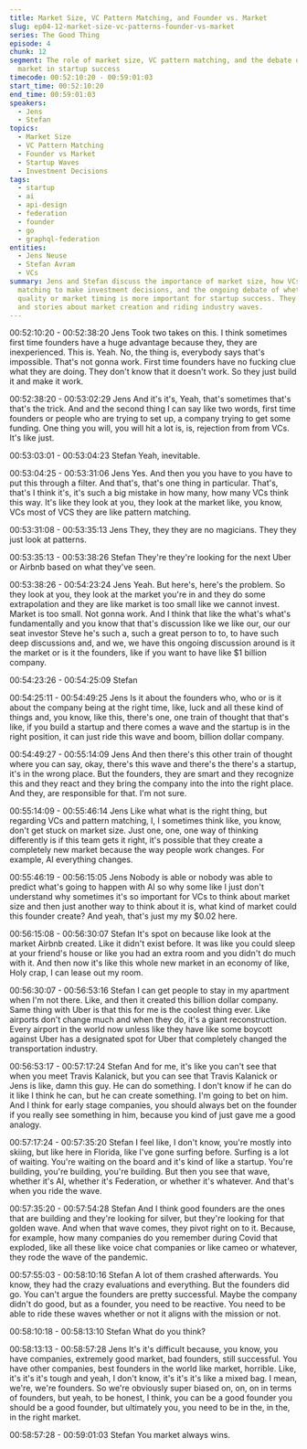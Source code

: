 ```yaml
---
title: Market Size, VC Pattern Matching, and Founder vs. Market
slug: ep04-12-market-size-vc-patterns-founder-vs-market
series: The Good Thing
episode: 4
chunk: 12
segment: The role of market size, VC pattern matching, and the debate of founder vs.
  market in startup success
timecode: 00:52:10:20 - 00:59:01:03
start_time: 00:52:10:20
end_time: 00:59:01:03
speakers:
  - Jens
  - Stefan
topics:
  - Market Size
  - VC Pattern Matching
  - Founder vs Market
  - Startup Waves
  - Investment Decisions
tags:
  - startup
  - ai
  - api-design
  - federation
  - founder
  - go
  - graphql-federation
entities:
  - Jens Neuse
  - Stefan Avram
  - VCs
summary: Jens and Stefan discuss the importance of market size, how VCs use pattern
  matching to make investment decisions, and the ongoing debate of whether founder
  quality or market timing is more important for startup success. They share analogies
  and stories about market creation and riding industry waves.
---
```


00:52:10:20 - 00:52:38:20
Jens
Took two takes on this. I think sometimes first time founders have a huge advantage because
they, they are inexperienced. This is. Yeah. No, the thing is, everybody says that's impossible.
That's not gonna work. First time founders have no fucking clue what they are doing. They don't
know that it doesn't work. So they just build it and make it work.

00:52:38:20 - 00:53:02:29
Jens
And it's it's, Yeah, that's sometimes that's that's the trick. And and the second thing I can say like
two words, first time founders or people who are trying to set up, a company trying to get some
funding. One thing you will, you will hit a lot is, is, rejection from from VCs. It's like just.

00:53:03:01 - 00:53:04:23
Stefan
Yeah, inevitable.

00:53:04:25 - 00:53:31:06
Jens
Yes. And then you you have to you have to put this through a filter. And that's, that's one thing in
particular. That's, that's I think it's, it's such a big mistake in how many, how many VCs think this
way. It's like they look at you, they look at the market like, you know, VCs most of VCS they are
like pattern matching.

00:53:31:08 - 00:53:35:13
Jens
They, they they are no magicians. They they just look at patterns.

00:53:35:13 - 00:53:38:26
Stefan
They're they're looking for the next Uber or Airbnb based on what they've seen.

00:53:38:26 - 00:54:23:24
Jens
Yeah. But here's, here's the problem. So they look at you, they look at the market you're in and
they do some extrapolation and they are like market is too small like we cannot invest. Market
is too small. Not gonna work. And I think that like the what's what's fundamentally and you know
that that's discussion like we like our, our our seat investor Steve he's such a, such a great
person to to, to have such deep discussions and, and we, we have this ongoing discussion
around is it the market or is it the founders, like if you want to have like $1 billion company.

00:54:23:26 - 00:54:25:09
Stefan

00:54:25:11 - 00:54:49:25
Jens
Is it about the founders who, who or is it about the company being at the right time, like, luck
and all these kind of things and, you know, like this, there's one, one train of thought that that's
like, if you build a startup and there comes a wave and the startup is in the right position, it can
just ride this wave and boom, billion dollar company.

00:54:49:27 - 00:55:14:09
Jens
And then there's this other train of thought where you can say, okay, there's this wave and
there's the there's a startup, it's in the wrong place. But the founders, they are smart and they
recognize this and they react and they bring the company into the into the right place. And they,
are responsible for that. I'm not sure.

00:55:14:09 - 00:55:46:14
Jens
Like what what is the right thing, but regarding VCs and pattern matching, I, I sometimes think
like, you know, don't get stuck on market size. Just one, one, one way of thinking differently is if
this team gets it right, it's possible that they create a completely new market because the way
people work changes. For example, AI everything changes.

00:55:46:19 - 00:56:15:05
Jens
Nobody is able or nobody was able to predict what's going to happen with AI so why some like I
just don't understand why sometimes it's so important for VCs to think about market size and
then just another way to think about it is, what kind of market could this founder create? And
yeah, that's just my my $0.02 here.

00:56:15:08 - 00:56:30:07
Stefan
It's spot on because like look at the market Airbnb created. Like it didn't exist before. It was like
you could sleep at your friend's house or like you had an extra room and you didn't do much
with it. And then now it's like this whole new market in an economy of like, Holy crap, I can lease
out my room.

00:56:30:07 - 00:56:53:16
Stefan
I can get people to stay in my apartment when I'm not there. Like, and then it created this billion
dollar company. Same thing with Uber is that this for me is the coolest thing ever. Like airports
don't change much and when they do, it's a giant reconstruction. Every airport in the world now
unless like they have like some boycott against Uber has a designated spot for Uber that
completely changed the transportation industry.

00:56:53:17 - 00:57:17:24
Stefan
And for me, it's like you can't see that when you meet Travis Kalanick, but you can see that
Travis Kalanick or Jens is like, damn this guy. He can do something. I don't know if he can do it
like I think he can, but he can create something. I'm going to bet on him. And I think for early
stage companies, you should always bet on the founder if you really see something in him,
because you kind of just gave me a good analogy.

00:57:17:24 - 00:57:35:20
Stefan
I feel like, I don't know, you're mostly into skiing, but like here in Florida, like I've gone surfing
before. Surfing is a lot of waiting. You're waiting on the board and it's kind of like a startup.
You're building, you're building, you're building. But then you see that wave, whether it's AI,
whether it's Federation, or whether it's whatever. And that's when you ride the wave.

00:57:35:20 - 00:57:54:28
Stefan
And I think good founders are the ones that are building and they're looking for silver, but they're
looking for that golden wave. And when that wave comes, they pivot right on to it. Because, for
example, how many companies do you remember during Covid that exploded, like all these like
voice chat companies or like cameo or whatever, they rode the wave of the pandemic.

00:57:55:03 - 00:58:10:16
Stefan
A lot of them crashed afterwards. You know, they had the crazy evaluations and everything. But
the founders did go. You can't argue the founders are pretty successful. Maybe the company
didn't do good, but as a founder, you need to be reactive. You need to be able to ride these
waves whether or not it aligns with the mission or not.

00:58:10:18 - 00:58:13:10
Stefan
What do you think?

00:58:13:13 - 00:58:57:28
Jens
It's it's difficult because, you know, you have companies, extremely good market, bad founders,
still successful. You have other companies, best founders in the world like market, horrible. Like,
it's it's it's tough and yeah, I don't know, it's it's it's like a mixed bag. I mean, we're, we're
founders. So we're obviously super biased on, on, on in terms of founders, but yeah, to be
honest, I think, you can be a good founder you should be a good founder, but ultimately you,
you need to be in the, in the, in the right market.

00:58:57:28 - 00:59:01:03
Stefan
You market always wins.